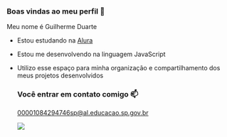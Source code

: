 ### Boas vindas ao meu perfil 🖤

Meu nome é Guilherme Duarte

- Estou estudando na [Alura](https://www.alura.com.br)
- Estou me desenvolvendo na linguagem JavaScript
- Utilizo esse espaço para minha organização e compartilhamento dos meus projetos desenvolvidos

  ### Você entrar em contato comigo 📫

  00001084294746sp@al.educacao.sp.gov.br



  ![](https://media1.tenor.com/m/1ZMQ6_PMf9MAAAAd/raccoon-rave.gif)
